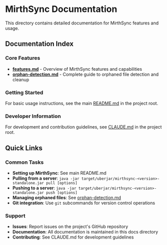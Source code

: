 # MirthSync Documentation

This directory contains detailed documentation for MirthSync features and usage.

## Documentation Index

### Core Features
- **[features.md](features.md)** - Overview of MirthSync features and capabilities
- **[orphan-detection.md](orphan-detection.md)** - Complete guide to orphaned file detection and cleanup

### Getting Started
For basic usage instructions, see the main [README.md](../README.md) in the project root.

### Developer Information
For development and contribution guidelines, see [CLAUDE.md](../CLAUDE.md) in the project root.

## Quick Links

### Common Tasks
- **Setting up MirthSync**: See main README.md
- **Pulling from a server**: `java -jar target/uberjar/mirthsync-<version>-standalone.jar pull [options]`
- **Pushing to a server**: `java -jar target/uberjar/mirthsync-<version>-standalone.jar push [options]`
- **Managing orphaned files**: See [orphan-detection.md](orphan-detection.md)
- **Git integration**: Use `git` subcommands for version control operations

### Support
- **Issues**: Report issues on the project's GitHub repository
- **Documentation**: All documentation is maintained in this docs directory
- **Contributing**: See CLAUDE.md for development guidelines